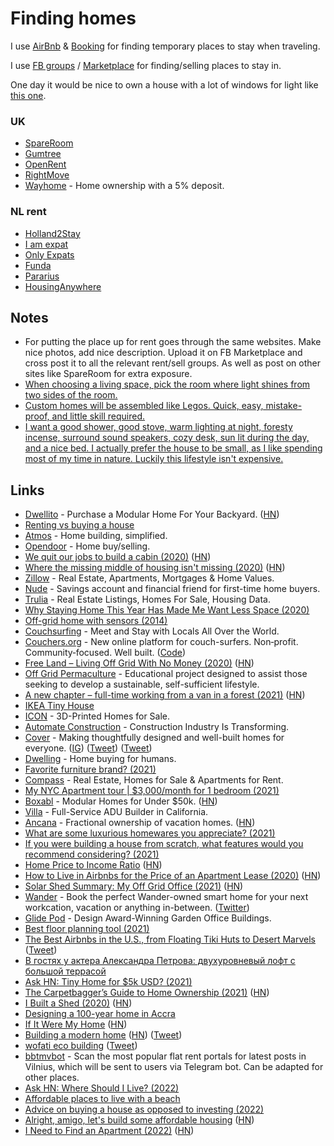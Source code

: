 # Finding homes

I use [AirBnb](https://www.airbnb.com) & [Booking](https://www.booking.com) for finding temporary places to stay when traveling.

I use [FB groups](https://www.facebook.com/groups/) / [Marketplace](https://www.facebook.com/marketplace) for finding/selling places to stay in.

One day it would be nice to own a house with a lot of windows for light like [this one](https://twitter.com/nikstep/status/1443874686333603863).

### UK

- [SpareRoom](https://www.spareroom.co.uk)
- [Gumtree](https://gumtree.com/)
- [OpenRent](https://www.openrent.co.uk/)
- [RightMove](https://www.rightmove.co.uk/)
- [Wayhome](https://www.wayhome.co.uk/) - Home ownership with a 5% deposit.

### NL rent

- [Holland2Stay](https://holland2stay.com/)
- [I am expat](https://www.iamexpat.nl)
- [Only Expats](https://www.onlyexpats.nl/)
- [Funda](https://www.funda.nl)
- [Pararius](https://www.pararius.com)
- [HousingAnywhere](https://housinganywhere.com/)

## Notes

- For putting the place up for rent goes through the same websites. Make nice photos, add nice description. Upload it on FB Marketplace and cross post it to all the relevant rent/sell groups. As well as post on other sites like SpareRoom for extra exposure.
- [When choosing a living space, pick the room where light shines from two sides of the room.](https://twitter.com/david_perell/status/1322950086813429761)
- [Custom homes will be assembled like Legos. Quick, easy, mistake-proof, and little skill required.](https://twitter.com/alexisxrivas/status/1407398419480473604)
- [I want a good shower, good stove, warm lighting at night, foresty incense, surround sound speakers, cozy desk, sun lit during the day, and a nice bed. I actually prefer the house to be small, as I like spending most of my time in nature. Luckily this lifestyle isn't expensive.](https://twitter.com/nickcammarata/status/1437473118596083712)

## Links

- [Dwellito](https://www.dwellito.com/) - Purchase a Modular Home For Your Backyard. ([HN](https://news.ycombinator.com/item?id=18664496))
- [Renting vs buying a house](https://www.bluprince13.com/apps/renting-vs-buying/)
- [Atmos](https://buildatmos.com/) - Home building, simplified.
- [Opendoor](https://www.opendoor.com/) - Home buy/selling.
- [We quit our jobs to build a cabin (2020)](https://www.outsideonline.com/2415766/friends-diy-cabin-build-washington) ([HN](https://news.ycombinator.com/item?id=24051907))
- [Where the missing middle of housing isn't missing (2020)](https://www.strongtowns.org/journal/2020/8/5/where-the-missing-middle-isnt-missing) ([HN](https://news.ycombinator.com/item?id=24135153))
- [Zillow](https://www.zillow.com/) - Real Estate, Apartments, Mortgages & Home Values.
- [Nude](https://www.getnude.com/) - Savings account and financial friend for first-time home buyers.
- [Trulia](https://www.trulia.com/) - Real Estate Listings, Homes For Sale, Housing Data.
- [Why Staying Home This Year Has Made Me Want Less Space (2020)](https://food52.com/blog/25735-downsizing-after-covid-personal-essay)
- [Off-grid home with sensors (2014)](https://www.youtube.com/watch?v=VwH6B7aJYDU)
- [Couchsurfing](https://www.couchsurfing.com/) - Meet and Stay with Locals All Over the World.
- [Couchers.org](https://couchers.org/) - New online platform for couch-surfers. Non‑profit. Community‑focused. Well built. ([Code](https://github.com/Couchers-org/couchers))
- [Free Land – Living Off Grid With No Money (2020)](https://offgridpermaculture.com/Finding_Land/Free_Land___Living_Off_Grid_With_No_Money.html) ([HN](https://news.ycombinator.com/item?id=26281103))
- [Off Grid Permaculture](https://offgridpermaculture.com/index.html) - Educational project designed to assist those seeking to develop a sustainable, self-sufficient lifestyle.
- [A new chapter – full-time working from a van in a forest (2021)](https://ghuntley.com/a-new-chapter/) ([HN](https://news.ycombinator.com/item?id=26284635))
- [IKEA Tiny House](https://www.architecturaldigest.com/story/ikea-tiny-house)
- [ICON](https://www.iconbuild.com/) - 3D-Printed Homes for Sale.
- [Automate Construction](https://automate.construction/) - Construction Industry Is Transforming.
- [Cover](https://buildcover.com/) - Making thoughtfully designed and well-built homes for everyone. ([IG](https://www.instagram.com/coverbuild/)) ([Tweet](https://twitter.com/alexisxrivas/status/1423400137091518466)) ([Tweet](https://twitter.com/alexisxrivas/status/1453746511108476934))
- [Dwelling](https://dwelling.co/) - Home buying for humans.
- [Favorite furniture brand? (2021)](https://twitter.com/Suhail/status/1378474655640473602)
- [Compass](https://www.compass.com/) - Real Estate, Homes for Sale & Apartments for Rent.
- [My NYC Apartment tour | $3,000/month for 1 bedroom (2021)](https://www.youtube.com/watch?v=bdUVehx6UBU)
- [Boxabl](https://www.boxabl.com/) - Modular Homes for Under $50k. ([HN](https://news.ycombinator.com/item?id=27684191))
- [Villa](https://villahomes.com/) - Full-Service ADU Builder in California.
- [Ancana](https://en.ancana.co/) - Fractional ownership of vacation homes. ([HN](https://news.ycombinator.com/item?id=28247379))
- [What are some luxurious homewares you appreciate? (2021)](https://www.reddit.com/r/fatFIRE/comments/pmmz63/what_are_some_luxurious_homewares_you_appreciate/)
- [If you were building a house from scratch, what features would you recommend considering? (2021)](https://www.reddit.com/r/fatFIRE/comments/pq373t/if_you_were_building_a_house_from_scratch_what/)
- [Home Price to Income Ratio](https://www.longtermtrends.net/home-price-median-annual-income-ratio/) ([HN](https://news.ycombinator.com/item?id=28594201))
- [How to Live in Airbnbs for the Price of an Apartment Lease (2020)](https://esimoney.com/how-to-live-in-airbnbs-for-the-price-of-an-apartment-lease/) ([HN](https://news.ycombinator.com/item?id=28659170))
- [Solar Shed Summary: My Off Grid Office (2021)](https://www.sevarg.net/2016/07/31/solar-shed-summary-my-off-grid-office/) ([HN](https://news.ycombinator.com/item?id=28735687))
- [Wander](https://www.wander.com/) - Book the perfect Wander-owned smart home for your next workcation, vacation or anything in-between. ([Twitter](https://twitter.com/wander))
- [Glide Pod](https://www.pod-space.co.uk/pods/glide-pod/) - Design Award-Winning Garden Office Buildings.
- [Best floor planning tool (2021)](https://twitter.com/adamwathan/status/1448811803077656580)
- [The Best Airbnbs in the U.S., from Floating Tiki Huts to Desert Marvels](https://www.cntraveler.com/gallery/best-airbnbs-in-the-us) ([Tweet](https://twitter.com/alexisxrivas/status/1468634971879268354))
- [В гостях у актера Александра Петрова: двухуровневый лофт с большой террасой](https://www.youtube.com/watch?v=FFja5R0syXE)
- [Ask HN: Tiny Home for $5k USD? (2021)](https://news.ycombinator.com/item?id=29686799)
- [The Carpetbagger’s Guide to Home Ownership (2021)](https://www.granolashotgun.com/granolashotguncom/investors-and-affordable-housing) ([HN](https://news.ycombinator.com/item?id=29688489))
- [I Built a Shed (2020)](https://eduardosasso.co/blog/how-i-built-a-wfh-shed/) ([HN](https://news.ycombinator.com/item?id=29770105))
- [Designing a 100-year home in Accra](https://www.quartey.com/writing/designing-family-home)
- [If It Were My Home](http://www.ifitweremyhome.com/) ([HN](https://news.ycombinator.com/item?id=30135346))
- [Building a modern home](https://johnnyrodgers.is/building-a-modern-home) ([HN](https://news.ycombinator.com/item?id=30193899)) ([Tweet](https://twitter.com/johnnyrodgersis/status/1489245992083812357))
- [wofati eco building](https://richsoil.com/wofati.jsp) ([Tweet](https://merveilles.town/web/statuses/107746621703317210))
- [bbtmvbot](https://github.com/erkexzcx/bbtmvbot) - Scan the most popular flat rent portals for latest posts in Vilnius, which will be sent to users via Telegram bot. Can be adapted for other places.
- [Ask HN: Where Should I Live? (2022)](https://news.ycombinator.com/item?id=30682172)
- [Affordable places to live with a beach](https://www.reddit.com/r/simpleliving/comments/tjfvo5/affordable_places_to_live_with_a_beach/)
- [Advice on buying a house as opposed to investing (2022)](https://www.reddit.com/r/Bogleheads/comments/tmdm3d/is_there_a_general_boglehead_philosophy_around/)
- [Alright, amigo, let's build some affordable housing](https://twitter.com/mu2myoc/status/1510262323176374278) ([HN](https://news.ycombinator.com/item?id=30891217))
- [I Need to Find an Apartment (2022)](https://mattrighetti.com/2022/04/05/i-need-to-find-an-appartment.html) ([HN](https://news.ycombinator.com/item?id=30968721))